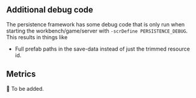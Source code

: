 ## Additional debug code
The persistence framework has some debug code that is only run when starting the workbench/game/server with `-scrDefine PERSISTENCE_DEBUG`. This results in things like
- Full prefab paths in the save-data instead of just the trimmed resource id.

## Metrics
🚧 To be added.
